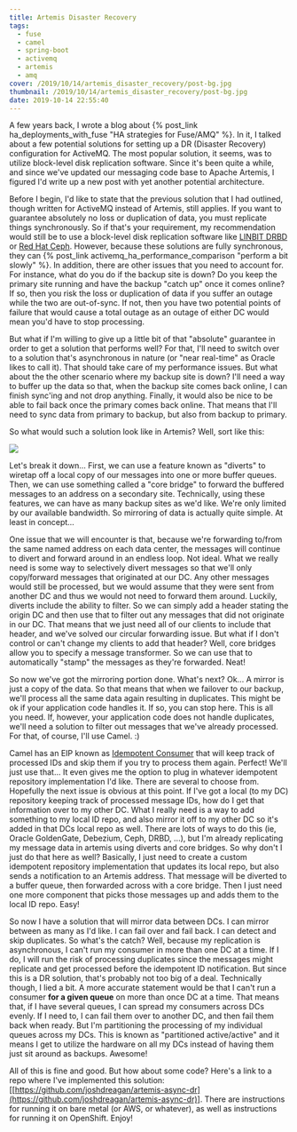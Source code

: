 ```yaml
---
title: Artemis Disaster Recovery
tags:
  - fuse
  - camel
  - spring-boot
  - activemq
  - artemis
  - amq
cover: /2019/10/14/artemis_disaster_recovery/post-bg.jpg
thumbnail: /2019/10/14/artemis_disaster_recovery/post-bg.jpg
date: 2019-10-14 22:55:40
---
```



A few years back, I wrote a blog about {% post_link ha_deployments_with_fuse "HA strategies for Fuse/AMQ" %}. In it, I talked about a few potential solutions for setting up a DR (Disaster Recovery) configuration for ActiveMQ. The most popular solution, it seems, was to utilize block-level disk replication software. Since it's been quite a while, and since we've updated our messaging code base to Apache Artemis, I figured I'd write up a new post with yet another potential architecture.<!-- more -->

Before I begin, I'd like to state that the previous solution that I had outlined, though written for ActiveMQ instead of Artemis, still applies. If you want to guarantee absolutely no loss or duplication of data, you must replicate things synchronously. So if that's your requirement, my recommendation would still be to use a block-level disk replication software like [LINBIT DRBD](https://www.linbit.com/en/configuring-an-hadr-apache-activemq-cluster/) or [Red Hat Ceph](https://access.redhat.com/documentation/en-us/red_hat_amq/7.5/html/configuring_amq_broker/configuring-fault-tolerant-system-configuring). However, because these solutions are fully synchronous, they can {% post_link activemq_ha_performance_comparison "perform a bit slowly" %}. In addition, there are other issues that you need to account for. For instance, what do you do if the backup site is down? Do you keep the primary site running and have the backup "catch up" once it comes online? If so, then you risk the loss or duplication of data if you suffer an outage while the two are out-of-sync. If not, then you have two potential points of failure that would cause a total outage as an outage of either DC would mean you'd have to stop processing.

But what if I'm willing to give up a little bit of that "absolute" guarantee in order to get a solution that performs well? For that, I'll need to switch over to a solution that's asynchronous in nature (or "near real-time" as Oracle likes to call it). That should take care of my performance issues. But what about the the other scenario where my backup site is down? I'll need a way to buffer up the data so that, when the backup site comes back online, I can finish sync'ing and not drop anything. Finally, it would also be nice to be able to fail back once the primary comes back online. That means that I'll need to sync data from primary to backup, but also from backup to primary.

So what would such a solution look like in Artemis? Well, sort like this:

![](artemis_async_dr.png)

Let's break it down... First, we can use a feature known as "diverts" to wiretap off a local copy of our messages into one or more buffer queues. Then, we can use something called a "core bridge" to forward the buffered messages to an address on a secondary site. Technically, using these features, we can have as many backup sites as we'd like. We're only limited by our available bandwidth. So mirroring of data is actually quite simple. At least in concept...

One issue that we will encounter is that, because we're forwarding to/from the same named address on each data center, the messages will continue to divert and forward around in an endless loop. Not ideal. What we really need is some way to selectively divert messages so that we'll only copy/forward messages that originated at our DC. Any other messages would still be processed, but we would assume that they were sent from another DC and thus we would not need to forward them around. Luckily, diverts include the ability to filter. So we can simply add a header stating the origin DC and then use that to filter out any messages that did not originate in our DC. That means that we just need all of our clients to include that header, and we've solved our circular forwarding issue. But what if I don't control or can't change my clients to add that header? Well, core bridges allow you to specify a message transformer. So we can use that to automatically "stamp" the messages as they're forwarded. Neat!

So now we've got the mirroring portion done. What's next? Ok... A mirror is just a copy of the data. So that means that when we failover to our backup, we'll process all the same data again resulting in duplicates. This might be ok if your application code handles it. If so, you can stop here. This is all you need. If, however, your application code does not handle duplicates, we'll need a solution to filter out messages that we've already processed. For that, of course, I'll use Camel. :)

Camel has an EIP known as [Idempotent Consumer](https://camel.apache.org/components/latest/eips/idempotentConsumer-eip.html) that will keep track of processed IDs and skip them if you try to process them again. Perfect! We'll just use that... It even gives me the option to plug in whatever idempotent repository implementation I'd like. There are several to choose from. Hopefully the next issue is obvious at this point. If I've got a local (to my DC) repository keeping track of processed message IDs, how do I get that information over to my other DC. What I really need is a way to add something to my local ID repo, and also mirror it off to my other DC so it's added in that DCs local repo as well. There are lots of ways to do this (ie, Oracle GoldenGate, Debezium, Ceph, DRBD, ...), but I'm already replicating my message data in artemis using diverts and core bridges. So why don't I just do that here as well? Basically, I just need to create a custom idempotent repository implementation that updates its local repo, but also sends a notification to an Artemis address. That message will be diverted to a buffer queue, then forwarded across with a core bridge. Then I just need one more component that picks those messages up and adds them to the local ID repo. Easy!

So now I have a solution that will mirror data between DCs. I can mirror between as many as I'd like. I can fail over and fail back. I can detect and skip duplicates. So what's the catch? Well, because my replication is asynchronous, I can't run my consumer in more than one DC at a time. If I do, I will run the risk of processing duplicates since the messages might replicate and get processed before the idempotent ID notification. But since this is a DR solution, that's probably not too big of a deal. Technically though, I lied a bit. A more accurate statement would be that I can't run a consumer __for a given queue__ on more than once DC at a time. That means that, if I have several queues, I can spread my consumers across DCs evenly. If I need to, I can fail them over to another DC, and then fail them back when ready. But I'm partitioning the processing of my individual queues across my DCs. This is known as "partitioned active/active" and it means I get to utilize the hardware on all my DCs instead of having them just sit around as backups. Awesome!

All of this is fine and good. But how about some code? Here's a link to a repo where I've implemented this solution: [[https://github.com/joshdreagan/artemis-async-dr](https://github.com/joshdreagan/artemis-async-dr)]. There are instructions for running it on bare metal (or AWS, or whatever), as well as instructions for running it on OpenShift. Enjoy!

